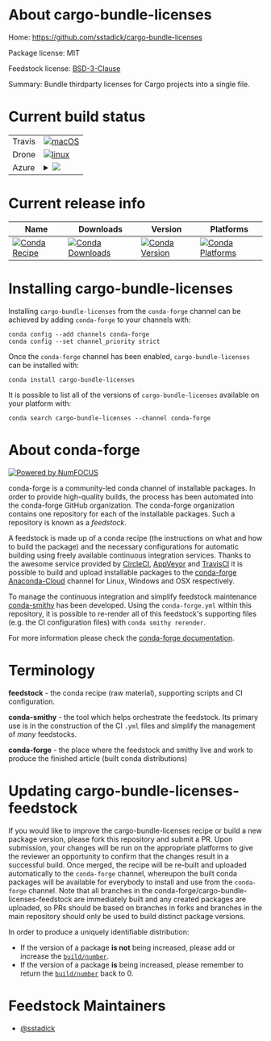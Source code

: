 About cargo-bundle-licenses
===========================

Home: https://github.com/sstadick/cargo-bundle-licenses

Package license: MIT

Feedstock license: [BSD-3-Clause](https://github.com/conda-forge/cargo-bundle-licenses-feedstock/blob/master/LICENSE.txt)

Summary: Bundle thirdparty licenses for Cargo projects into a single file.

Current build status
====================


<table><tr>
    <td>Travis</td>
    <td>
      <a href="https://travis-ci.com/conda-forge/cargo-bundle-licenses-feedstock">
        <img alt="macOS" src="https://img.shields.io/travis/com/conda-forge/cargo-bundle-licenses-feedstock/master.svg?label=macOS">
      </a>
    </td>
  </tr><tr>
    <td>Drone</td>
    <td>
      <a href="https://cloud.drone.io/conda-forge/cargo-bundle-licenses-feedstock">
        <img alt="linux" src="https://img.shields.io/drone/build/conda-forge/cargo-bundle-licenses-feedstock/master.svg?label=Linux">
      </a>
    </td>
  </tr>
    
  <tr>
    <td>Azure</td>
    <td>
      <details>
        <summary>
          <a href="https://dev.azure.com/conda-forge/feedstock-builds/_build/latest?definitionId=13934&branchName=master">
            <img src="https://dev.azure.com/conda-forge/feedstock-builds/_apis/build/status/cargo-bundle-licenses-feedstock?branchName=master">
          </a>
        </summary>
        <table>
          <thead><tr><th>Variant</th><th>Status</th></tr></thead>
          <tbody><tr>
              <td>linux_64</td>
              <td>
                <a href="https://dev.azure.com/conda-forge/feedstock-builds/_build/latest?definitionId=13934&branchName=master">
                  <img src="https://dev.azure.com/conda-forge/feedstock-builds/_apis/build/status/cargo-bundle-licenses-feedstock?branchName=master&jobName=linux&configuration=linux_64_" alt="variant">
                </a>
              </td>
            </tr><tr>
              <td>linux_aarch64</td>
              <td>
                <a href="https://dev.azure.com/conda-forge/feedstock-builds/_build/latest?definitionId=13934&branchName=master">
                  <img src="https://dev.azure.com/conda-forge/feedstock-builds/_apis/build/status/cargo-bundle-licenses-feedstock?branchName=master&jobName=linux&configuration=linux_aarch64_" alt="variant">
                </a>
              </td>
            </tr><tr>
              <td>linux_ppc64le</td>
              <td>
                <a href="https://dev.azure.com/conda-forge/feedstock-builds/_build/latest?definitionId=13934&branchName=master">
                  <img src="https://dev.azure.com/conda-forge/feedstock-builds/_apis/build/status/cargo-bundle-licenses-feedstock?branchName=master&jobName=linux&configuration=linux_ppc64le_" alt="variant">
                </a>
              </td>
            </tr><tr>
              <td>osx_64</td>
              <td>
                <a href="https://dev.azure.com/conda-forge/feedstock-builds/_build/latest?definitionId=13934&branchName=master">
                  <img src="https://dev.azure.com/conda-forge/feedstock-builds/_apis/build/status/cargo-bundle-licenses-feedstock?branchName=master&jobName=osx&configuration=osx_64_" alt="variant">
                </a>
              </td>
            </tr><tr>
              <td>win_64</td>
              <td>
                <a href="https://dev.azure.com/conda-forge/feedstock-builds/_build/latest?definitionId=13934&branchName=master">
                  <img src="https://dev.azure.com/conda-forge/feedstock-builds/_apis/build/status/cargo-bundle-licenses-feedstock?branchName=master&jobName=win&configuration=win_64_" alt="variant">
                </a>
              </td>
            </tr>
          </tbody>
        </table>
      </details>
    </td>
  </tr>
</table>

Current release info
====================

| Name | Downloads | Version | Platforms |
| --- | --- | --- | --- |
| [![Conda Recipe](https://img.shields.io/badge/recipe-cargo--bundle--licenses-green.svg)](https://anaconda.org/conda-forge/cargo-bundle-licenses) | [![Conda Downloads](https://img.shields.io/conda/dn/conda-forge/cargo-bundle-licenses.svg)](https://anaconda.org/conda-forge/cargo-bundle-licenses) | [![Conda Version](https://img.shields.io/conda/vn/conda-forge/cargo-bundle-licenses.svg)](https://anaconda.org/conda-forge/cargo-bundle-licenses) | [![Conda Platforms](https://img.shields.io/conda/pn/conda-forge/cargo-bundle-licenses.svg)](https://anaconda.org/conda-forge/cargo-bundle-licenses) |

Installing cargo-bundle-licenses
================================

Installing `cargo-bundle-licenses` from the `conda-forge` channel can be achieved by adding `conda-forge` to your channels with:

```
conda config --add channels conda-forge
conda config --set channel_priority strict
```

Once the `conda-forge` channel has been enabled, `cargo-bundle-licenses` can be installed with:

```
conda install cargo-bundle-licenses
```

It is possible to list all of the versions of `cargo-bundle-licenses` available on your platform with:

```
conda search cargo-bundle-licenses --channel conda-forge
```


About conda-forge
=================

[![Powered by NumFOCUS](https://img.shields.io/badge/powered%20by-NumFOCUS-orange.svg?style=flat&colorA=E1523D&colorB=007D8A)](http://numfocus.org)

conda-forge is a community-led conda channel of installable packages.
In order to provide high-quality builds, the process has been automated into the
conda-forge GitHub organization. The conda-forge organization contains one repository
for each of the installable packages. Such a repository is known as a *feedstock*.

A feedstock is made up of a conda recipe (the instructions on what and how to build
the package) and the necessary configurations for automatic building using freely
available continuous integration services. Thanks to the awesome service provided by
[CircleCI](https://circleci.com/), [AppVeyor](https://www.appveyor.com/)
and [TravisCI](https://travis-ci.com/) it is possible to build and upload installable
packages to the [conda-forge](https://anaconda.org/conda-forge)
[Anaconda-Cloud](https://anaconda.org/) channel for Linux, Windows and OSX respectively.

To manage the continuous integration and simplify feedstock maintenance
[conda-smithy](https://github.com/conda-forge/conda-smithy) has been developed.
Using the ``conda-forge.yml`` within this repository, it is possible to re-render all of
this feedstock's supporting files (e.g. the CI configuration files) with ``conda smithy rerender``.

For more information please check the [conda-forge documentation](https://conda-forge.org/docs/).

Terminology
===========

**feedstock** - the conda recipe (raw material), supporting scripts and CI configuration.

**conda-smithy** - the tool which helps orchestrate the feedstock.
                   Its primary use is in the construction of the CI ``.yml`` files
                   and simplify the management of *many* feedstocks.

**conda-forge** - the place where the feedstock and smithy live and work to
                  produce the finished article (built conda distributions)


Updating cargo-bundle-licenses-feedstock
========================================

If you would like to improve the cargo-bundle-licenses recipe or build a new
package version, please fork this repository and submit a PR. Upon submission,
your changes will be run on the appropriate platforms to give the reviewer an
opportunity to confirm that the changes result in a successful build. Once
merged, the recipe will be re-built and uploaded automatically to the
`conda-forge` channel, whereupon the built conda packages will be available for
everybody to install and use from the `conda-forge` channel.
Note that all branches in the conda-forge/cargo-bundle-licenses-feedstock are
immediately built and any created packages are uploaded, so PRs should be based
on branches in forks and branches in the main repository should only be used to
build distinct package versions.

In order to produce a uniquely identifiable distribution:
 * If the version of a package **is not** being increased, please add or increase
   the [``build/number``](https://docs.conda.io/projects/conda-build/en/latest/resources/define-metadata.html#build-number-and-string).
 * If the version of a package **is** being increased, please remember to return
   the [``build/number``](https://docs.conda.io/projects/conda-build/en/latest/resources/define-metadata.html#build-number-and-string)
   back to 0.

Feedstock Maintainers
=====================

* [@sstadick](https://github.com/sstadick/)

